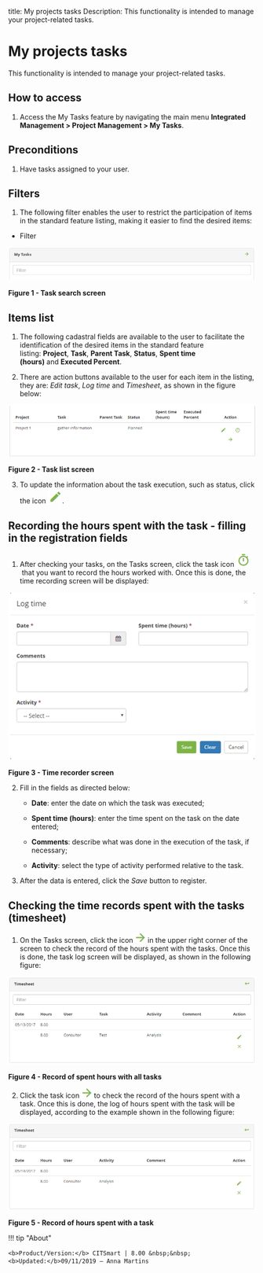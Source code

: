 title: My projects tasks
Description: This functionality is intended to manage your project-related tasks.

# My projects tasks

This functionality is intended to manage your project-related tasks.

How to access
-------------

1.  Access the My Tasks feature by navigating the main menu **Integrated
    Management > Project Management > My Tasks**.

Preconditions
-------------

1.  Have tasks assigned to your user.

Filters
-------

1.  The following filter enables the user to restrict the participation of items
    in the standard feature listing, making it easier to find the desired items:

   -  Filter

![Criar](images/tasks-1.png)

**Figure 1 - Task search screen**

Items list
----------

1.  The following cadastral fields are available to the user to facilitate the
    identification of the desired items in the standard feature
    listing: **Project**, **Task**, **Parent Task**, **Status**, **Spent time
    (hours)** and **Executed Percent**.

2.  There are action buttons available to the user for each item in the listing,
    they are: *Edit task*, *Log time* and *Timesheet*, as shown in the figure
    below:

![Criar](images/tasks-2.png)

**Figure 2 - Task list screen**

3.  To update the information about the task execution, such as status, click
    the icon ![Criar](images/tasks-3.png).

   
Recording the hours spent with the task - filling in the registration fields
----------------------------------------------------------------------------

1.  After checking your tasks, on the Tasks screen, click the task icon ![Criar](images/tasks-4.png) that you want to record the hours worked with. Once this is done, the time recording screen will be displayed:

![Criar](images/tasks-5.png)

**Figure 3 - Time recorder screen**

2.  Fill in the fields as directed below:

    -   **Date**: enter the date on which the task was executed;

    -   **Spent time (hours)**: enter the time spent on the task on the date
    entered;

    -   **Comments**: describe what was done in the execution of the task, if
    necessary;

    -   **Activity**: select the type of activity performed relative to the task.

3.  After the data is entered, click the *Save* button to register.

Checking the time records spent with the tasks (timesheet)
----------------------------------------------------------

1.  On the Tasks screen, click the icon ![Criar](images/tasks-6.png) in the upper right corner of the screen to check the record of the hours spent with the tasks. Once this is done, the task log screen will be displayed, as shown in the following figure:

![Criar](images/tasks-7.png)

**Figure 4 - Record of spent hours with all tasks**

2.  Click the task icon ![Criar](images/tasks-6.png) to check the record of the hours spent with a task. Once this is done, the
    log of hours spent with the task will be displayed, according to the example shown in the following figure:

![Criar](images/tasks-8.png)

**Figure 5 - Record of hours spent with a task**

!!! tip "About"

    <b>Product/Version:</b> CITSmart | 8.00 &nbsp;&nbsp;
    <b>Updated:</b>09/11/2019 – Anna Martins
